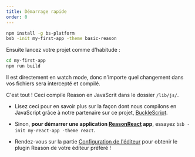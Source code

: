 ```yaml
---
title: Démarrage rapide
order: 0
---
```


```sh
npm install -g bs-platform
bsb -init my-first-app -theme basic-reason
```

Ensuite lancez votre projet comme d'habitude :

```sh
cd my-first-app
npm run build
```

Il est directement en watch mode, donc n'importe quel changement dans vos fichiers sera intercepté et compilé.

C'est tout ! Ceci compile Reason en JavaScrit dans le dossier `/lib/js/`.


- Lisez ceci pour en savoir plus sur la façon dont nous compilons en JavaScript grâce à notre partenaire sur ce projet, [BuckleScript](http://bucklescript.github.io/bucklescript/Manual.html).

- Sinon, **pour démarrer une application [ReasonReact](https://reasonml.github.io/reason-react/docs/en/installation.html) app**, essayez `bsb -init my-react-app -theme react`.

- Rendez-vous sur la partie [Configuration de l'éditeur](/guide/editor-tools/global-installation) pour obtenir le plugin Reason de votre éditeur préféré !
